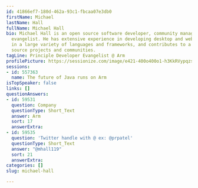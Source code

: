 ```yaml
---
id: 41866ef7-180d-462a-93c1-fbcaa07e3db0
firstName: Michael
lastName: Hall
fullName: Michael Hall
bio: Michael Hall is an open source software developer, community manager and technology
  evangelist. He has extensive experience in developing desktop and web-based software
  in a large variety of languages and frameworks, and contributes to a number of open
  source projects and communities.
tagLine: Principle Developer Evangelist @ Arm
profilePicture: https://sessionize.com/image/e421-400o400o1-h3KkRVypqzsGQ6jGx8HiFV.png
sessions:
- id: 557363
  name: The future of Java runs on Arm
isTopSpeaker: false
links: []
questionAnswers:
- id: 59531
  question: Company
  questionType: Short_Text
  answer: Arm
  sort: 17
  answerExtra: 
- id: 59535
  question: 'Twitter handle with @ ex: @prpatel'
  questionType: Short_Text
  answer: "@mhall119"
  sort: 21
  answerExtra: 
categories: []
slug: michael-hall

---
```

